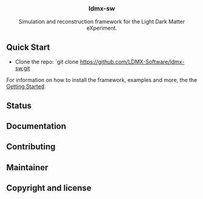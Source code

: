<h3 align="center">ldmx-sw</h3>

<p align="center">
    Simulation and reconstruction framework for the Light Dark Matter eXperiment.  
</p>

## Quick Start 

- Clone the repo: `git clone https://github.com/LDMX-Software/ldmx-sw.git

For information on how to install the framework, examples and more, the the [Getting Started](). 

## Status

## Documentation 

## Contributing

## Maintainer 

## Copyright and license
